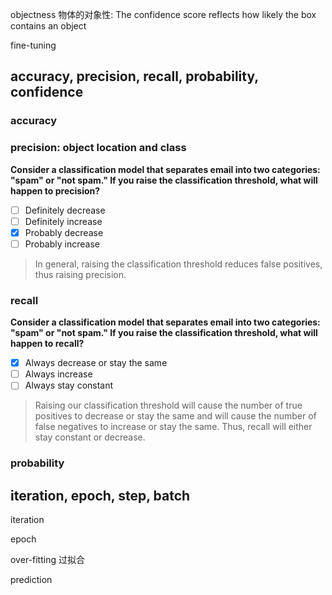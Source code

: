 objectness 物体的对象性:  The confidence score reflects how likely the box contains an object 


fine-tuning

## accuracy, precision, recall, probability, confidence
### accuracy
### precision: object location and class

**Consider a classification model that separates email into two categories: "spam" or "not spam." If you raise the classification threshold, what will happen to precision?**

- [ ] Definitely decrease
- [ ] Definitely increase
- [x] Probably decrease
- [ ] Probably increase

> In general, raising the classification threshold reduces false positives, thus raising precision.

### recall
**Consider a classification model that separates email into two categories: "spam" or "not spam." If you raise the classification threshold, what will happen to recall?**

- [x] Always decrease or stay the same
- [ ] Always increase
- [ ] Always stay constant

> Raising our classification threshold will cause the number of true positives to decrease or stay the same and will cause the number of false negatives to increase or stay the same. Thus, recall will either stay constant or decrease.

### probability


## iteration, epoch, step, batch

iteration

epoch

over-fitting  过拟合

prediction